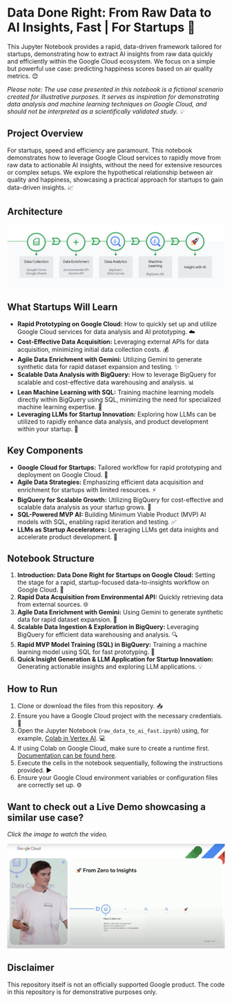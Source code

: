 # Data Done Right: From Raw Data to AI Insights, Fast | For Startups 🚀

This Jupyter Notebook provides a rapid, data-driven framework tailored for startups, demonstrating how to extract AI insights from raw data quickly and efficiently within the Google Cloud ecosystem. We focus on a simple but powerful use case: predicting happiness scores based on air quality metrics. 😊

*Please note: The use case presented in this notebook is a fictional scenario created for illustrative purposes. It serves as inspiration for demonstrating data analysis and machine learning techniques on Google Cloud, and should not be interpreted as a scientifically validated study. 💡*

## Project Overview

For startups, speed and efficiency are paramount. This notebook demonstrates how to leverage Google Cloud services to rapidly move from raw data to actionable AI insights, without the need for extensive resources or complex setups. We explore the hypothetical relationship between air quality and happiness, showcasing a practical approach for startups to gain data-driven insights. 📈

## Architecture

![Notebook Architecture](images/notebook-architecture.png)

## What Startups Will Learn

* **Rapid Prototyping on Google Cloud:** How to quickly set up and utilize Google Cloud services for data analysis and AI prototyping. ☁️
* **Cost-Effective Data Acquisition:** Leveraging external APIs for data acquisition, minimizing initial data collection costs. 💰
* **Agile Data Enrichment with Gemini:** Utilizing Gemini to generate synthetic data for rapid dataset expansion and testing. ✨
* **Scalable Data Analysis with BigQuery:** How to leverage BigQuery for scalable and cost-effective data warehousing and analysis. 📊
* **Lean Machine Learning with SQL:** Training machine learning models directly within BigQuery using SQL, minimizing the need for specialized machine learning expertise. 🤖
* **Leveraging LLMs for Startup Innovation:** Exploring how LLMs can be utilized to rapidly enhance data analysis, and product development within your startup. 🧠

## Key Components

* **Google Cloud for Startups:** Tailored workflow for rapid prototyping and deployment on Google Cloud. 🌈
* **Agile Data Strategies:** Emphasizing efficient data acquisition and enrichment for startups with limited resources. ⚡
* **BigQuery for Scalable Growth:** Utilizing BigQuery for cost-effective and scalable data analysis as your startup grows. 🚀
* **SQL-Powered MVP AI:** Building Minimum Viable Product (MVP) AI models with SQL, enabling rapid iteration and testing. ✅
* **LLMs as Startup Accelerators:** Leveraging LLMs get data insights and accelerate product development. 🌟

## Notebook Structure

1.  **Introduction: Data Done Right for Startups on Google Cloud:** Setting the stage for a rapid, startup-focused data-to-insights workflow on Google Cloud. 🏁
2.  **Rapid Data Acquisition from Environmental API:** Quickly retrieving data from external sources. 🌐
3.  **Agile Data Enrichment with Gemini:** Using Gemini to generate synthetic data for rapid dataset expansion. 📝
4.  **Scalable Data Ingestion & Exploration in BigQuery:** Leveraging BigQuery for efficient data warehousing and analysis. 🔍
5.  **Rapid MVP Model Training (SQL) in BigQuery:** Training a machine learning model using SQL for fast prototyping. 🎯
6.  **Quick Insight Generation & LLM Application for Startup Innovation:** Generating actionable insights and exploring LLM applications. 💡


## How to Run

1.  Clone or download the files from this repository. 📥
2.  Ensure you have a Google Cloud project with the necessary credentials. 🔑
3.  Open the Jupyter Notebook (`raw_data_to_ai_fast.ipynb`) using, for example, [Colab in Vertex AI](https://console.cloud.google.com/vertex-ai/colab/overview). 💻
4.  If using Colab on Google Cloud, make sure to create a runtime first. [Documentation can be found here](https://cloud.google.com/vertex-ai/docs/colab/create-runtime).
5.  Execute the cells in the notebook sequentially, following the instructions provided. ▶️
6.  Ensure your Google Cloud environment variables or configuration files are correctly set up. ⚙️

## Want to check out a Live Demo showcasing a similar use case?

*Click the image to watch the video.*

[![Live Demo Screenshot](images/live-demo-screenshot.png)](https://www.youtube.com/watch?v=S7skzL8rPKk&t=316s)

## Disclaimer
This repository itself is not an officially supported Google product. The code in this repository is for demonstrative purposes only.
